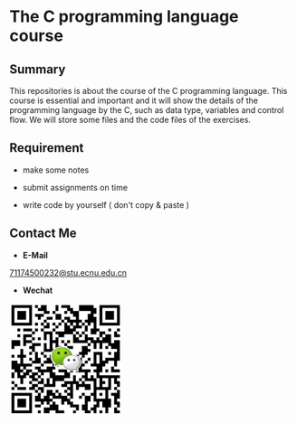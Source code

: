 # The C programming language course

## Summary

This repositories is about the course of the C programming language. This course is essential and important and it will show the details of the programming language by the C, such as data type, variables and control flow. We will store some files and the code files of the exercises.

## Requirement

 - make some notes

 - submit assignments on time
 
 - write code by yourself ( don't copy & paste )

## Contact Me

 - **E-Mail**

71174500232@stu.ecnu.edu.cn

 - **Wechat**

![Wechat](files/wechat-qrcode.png)